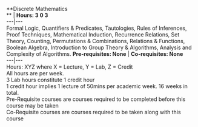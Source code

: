 **Discrete Mathematics  
** | **Hours: 3 0 3**  
---|---  
Formal Logic, Quantifiers & Predicates, Tautologies, Rules of Inferences, Proof Techniques, Mathematical Induction, Recurrence Relations, Set Theory, Counting, Permutations & Combinations, Relations & Functions, Boolean Algebra, Introduction to Group Theory & Algorithms, Analysis and Complexity of Algorithms.
**Pre-requisites: None** | **Co-requisites: None**  
---|---  
Hours: XYZ where X = Lecture, Y = Lab, Z = Credit  
All hours are per week.  
3 Lab hours constitute 1 credit hour  
1 credit hour implies 1 lecture of 50mins per academic week. 16 weeks in total.  
Pre-Requisite courses are courses required to be completed before this course may be taken  
Co-Requisite courses are courses required to be taken along with this course
